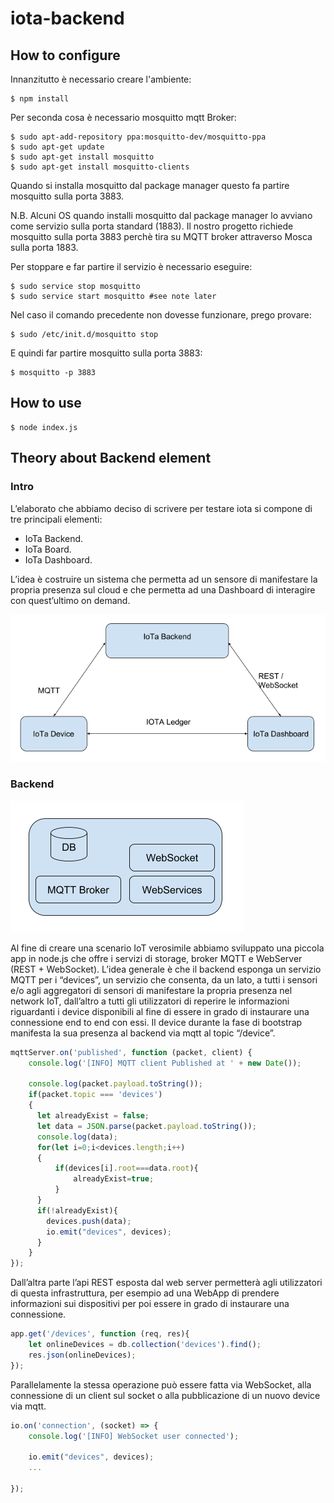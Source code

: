 # iota-backend

## How to configure

Innanzitutto è necessario creare l'ambiente:

```
$ npm install
```

Per seconda cosa è necessario mosquitto mqtt Broker:

```
$ sudo apt-add-repository ppa:mosquitto-dev/mosquitto-ppa
$ sudo apt-get update
$ sudo apt-get install mosquitto
$ sudo apt-get install mosquitto-clients
```

Quando si installa mosquitto dal package manager questo fa partire mosquitto sulla porta 3883.

N.B. Alcuni OS quando installi mosquitto dal package manager lo avviano come servizio sulla porta standard (1883).
Il nostro progetto richiede mosquitto sulla porta 3883 perchè tira su MQTT broker attraverso Mosca sulla porta 1883.

Per stoppare e far partire il servizio è necessario eseguire:

```
$ sudo service stop mosquitto
$ sudo service start mosquitto #see note later
```

Nel caso il comando precedente non dovesse funzionare, prego provare:

```
$ sudo /etc/init.d/mosquitto stop
```

E quindi far partire mosquitto sulla porta 3883:

```
$ mosquitto -p 3883
```

## How to use

```
$ node index.js
```

## Theory about Backend element

### Intro
L’elaborato che abbiamo deciso di scrivere per testare iota si compone di tre principali elementi:
- IoTa Backend.
- IoTa Board.
- IoTa Dashboard.

L’idea è costruire un sistema che permetta ad un sensore di manifestare la propria presenza sul cloud 
e che permetta ad una Dashboard di interagire con quest’ultimo on demand.

![Schema dei soggetti](./img/schema_1.png)

### Backend

![Backend schema](./img/schema_2.png)

Al fine di creare una scenario IoT verosimile abbiamo sviluppato una piccola app in node.js che offre i servizi di storage, broker MQTT e WebServer (REST + WebSocket).
L’idea generale è che il backend esponga un servizio MQTT per i “devices”, un servizio che consenta, da un lato, a tutti i sensori e/o agli aggregatori di sensori di manifestare la propria presenza nel network IoT, dall’altro a tutti gli utilizzatori di reperire le informazioni riguardanti i device disponibili al fine di essere in grado di instaurare una connessione end to end con essi.
Il device durante la fase di bootstrap manifesta la sua presenza al backend via mqtt al topic “/device”.

```javascript
mqttServer.on('published', function (packet, client) {
    console.log('[INFO] MQTT client Published at ' + new Date());

    console.log(packet.payload.toString());
    if(packet.topic === 'devices')
    {
      let alreadyExist = false;
      let data = JSON.parse(packet.payload.toString());
      console.log(data);
      for(let i=0;i<devices.length;i++)
      {
          if(devices[i].root===data.root){
              alreadyExist=true;
          }
      }
      if(!alreadyExist){
        devices.push(data);
        io.emit("devices", devices);
      }
    }
});
```

Dall’altra parte l’api REST esposta dal web server permetterà agli utilizzatori di questa infrastruttura, per esempio ad una WebApp di prendere informazioni sui dispositivi per poi essere in grado di instaurare una connessione.

```javascript
app.get('/devices', function (req, res){
    let onlineDevices = db.collection('devices').find();
    res.json(onlineDevices);
});
```

Parallelamente la stessa operazione può essere fatta via WebSocket, alla connessione di un client sul socket o alla pubblicazione di un nuovo device via mqtt.

```javascript
io.on('connection', (socket) => {
    console.log('[INFO] WebSocket user connected');
  
    io.emit("devices", devices);
    ...

});
```
